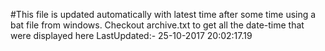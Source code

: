 #This file is updated automatically with latest time after some time using a bat file from windows. Checkout archive.txt to get all the date-time that were displayed here
LastUpdated:- 25-10-2017 20:02:17.19 
